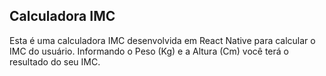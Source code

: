 ## Calculadora IMC 

Esta é uma calculadora IMC desenvolvida em React Native para calcular o IMC do usuário.
Informando o Peso (Kg) e a Altura (Cm) você terá o resultado do seu IMC.
